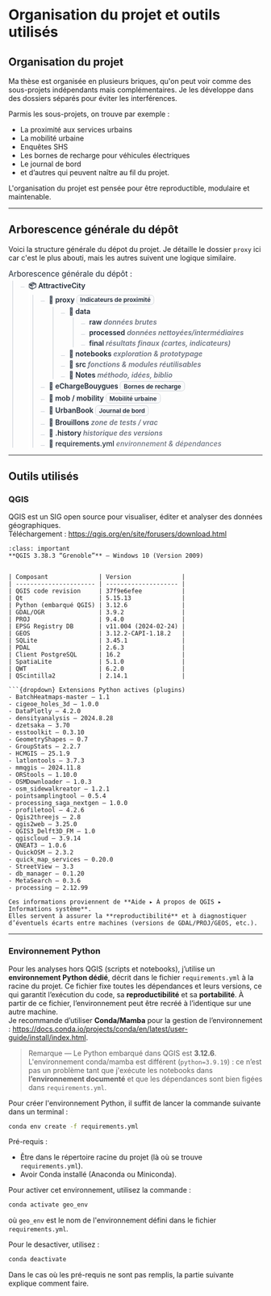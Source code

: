 # **Organisation du projet et outils utilisés**

## **Organisation du projet**
Ma thèse est organisée en plusieurs briques, qu'on peut voir comme des sous-projets indépendants mais complémentaires.
Je les développe dans des dossiers séparés pour éviter les interférences.

Parmis les sous-projets, on trouve par exemple :

- La proximité aux services urbains 
- La mobilité urbaine
- Enquêtes SHS
- Les bornes de recharge pour véhicules électriques
- Le journal de bord
- et d’autres qui peuvent naître au fil du projet.

L'organisation du projet est pensée pour être reproductible, modulaire et maintenable.

---

## **Arborescence générale du dépôt**

Voici la structure générale du dépot du projet. Je détaille le dossier `proxy` ici car c'est le plus abouti, mais les autres suivent une logique similaire.

<style>
/* ===== Couleurs adaptatives (clair/sombre) ===== */
:root{
  --bg: #ffffff;
  --fg: #1f2937;         /* gris ardoise foncé */
  --muted: #6b7280;      /* gris moyen pour les notes */
  --line: #c7cdd4;       /* lignes d'arbre */
  --badge-border:#d1d5db;
  --badge-bg:#f9fafb;
}
@media (prefers-color-scheme: dark){
  :root{
    --bg: #0b0f14;
    --fg: #6480b8ff;       /* texte principal clair */
    --muted: #9aa4b2;    /* notes lisibles en sombre */
    --line: #3a4856;     /* lignes plus douces en sombre */
    --badge-border:#334155;
    --badge-bg:#0f172a;
  }
}

/* ===== Reset léger pour ce bloc ===== */
.tree, .tree ul { list-style: none; margin: 0; padding-left: 1rem; position: relative; color: var(--fg); }
.kicker { margin:.5rem 0 .25rem; font-size:.95rem; color: var(--fg); }
.badge { display:inline-block; font-size:.75rem; padding:.1rem .4rem; border:1px solid var(--badge-border); border-radius:.4rem; background: var(--badge-bg); color: var(--fg); }
.note { color: var(--muted); font-style: italic; }
.folder { font-weight: 600; color: var(--fg); }
.file { font-weight: 500; color: var(--fg); }
hr.soft { border:0; border-top:1px dashed var(--line); margin:1rem 0; }

/* ===== Lignes de l'arbre ===== */
.tree:before, .tree ul:before {
  content: "";
  position: absolute;
  left: 0.5rem;
  border-left: 1px solid var(--line);
  top: 0; bottom: 0;
}
.tree li {
  margin: .25rem 0 .25rem 1rem;
  padding-left: .5rem;
  position: relative;
}
.tree li:before {
  content: "";
  position: absolute;
  left: -0.5rem;
  top: 0.75rem;
  width: 0.5rem;
  border-top: 1px solid var(--line);
}
/* Masque la ligne verticale résiduelle au dernier enfant,
   avec une couleur de fond adaptée au thème */
.tree li:last-child:after {
  content: "";
  position: absolute;
  left: 0.5rem;
  bottom: -0.25rem;
  height: calc(100% - 0.75rem);
  background: var(--bg);
  width: 2px;
}
</style>

<div class="kicker">Arborescence générale du dépôt :</div>

<ul class="tree">
  <li class="folder">📦 AttractiveCity
    <ul>
      <li class="folder">📂 proxy <span class="badge">Indicateurs de proximité</span>
        <ul>
          <li class="folder">📂 data
            <ul>
              <li class="folder">raw <span class="note">données brutes</span></li>
              <li class="folder">processed <span class="note">données nettoyées/intermédiaires</span></li>
              <li class="folder">final <span class="note">résultats finaux (cartes, indicateurs)</span></li>
            </ul>
          </li>
          <li class="folder">📂 notebooks <span class="note">exploration &amp; prototypage</span></li>
          <li class="folder">📂 src <span class="note">fonctions &amp; modules réutilisables</span></li>
          <li class="folder">📂 Notes <span class="note">méthodo, idées, biblio</span></li>
        </ul>
      </li>
      <li class="folder">📂 eChargeBouygues <span class="badge">Bornes de recharge</span></li>
      <li class="folder">📂 mob / mobility <span class="badge">Mobilité urbaine</span></li>
      <li class="folder">📂 UrbanBook <span class="badge">Journal de bord</span></li>
      <li class="folder">📂 Brouillons <span class="note">zone de tests / vrac</span></li>
      <li class="folder">📂 .history <span class="note">historique des versions</span></li>
      <li class="file">📄 requirements.yml <span class="note">environnement &amp; dépendances</span></li>
    </ul>
  </li>
</ul>

---

## **Outils utilisés**

### **QGIS**

QGIS est un SIG open source pour visualiser, éditer et analyser des données géographiques.  
Téléchargement : <https://qgis.org/en/site/forusers/download.html>

````{admonition} Version utilisée pour ce projet
:class: important
**QGIS 3.38.3 “Grenoble”** — Windows 10 (Version 2009)
````

```{dropdown} Détails techniques de QGIS et extensions Python actives

| Composant              | Version              |
| ---------------------- | -------------------- |
| QGIS code revision     | 37f9e6efee           |
| Qt                     | 5.15.13              |
| Python (embarqué QGIS) | 3.12.6               |
| GDAL/OGR               | 3.9.2                |
| PROJ                   | 9.4.0                |
| EPSG Registry DB       | v11.004 (2024-02-24) |
| GEOS                   | 3.12.2-CAPI-1.18.2   |
| SQLite                 | 3.45.1               |
| PDAL                   | 2.6.3                |
| Client PostgreSQL      | 16.2                 |
| SpatiaLite             | 5.1.0                |
| QWT                    | 6.2.0                |
| QScintilla2            | 2.14.1               |

```{dropdown} Extensions Python actives (plugins)
- BatchHeatmaps-master — 1.1  
- cigeoe_holes_3d — 1.0.0  
- DataPlotly — 4.2.0  
- densityanalysis — 2024.8.28  
- dzetsaka — 3.70  
- esstoolkit — 0.3.10  
- GeometryShapes — 0.7  
- GroupStats — 2.2.7  
- HCMGIS — 25.1.9  
- latlontools — 3.7.3  
- mmqgis — 2024.11.8  
- ORStools — 1.10.0  
- OSMDownloader — 1.0.3  
- osm_sidewalkreator — 1.2.1  
- pointsamplingtool — 0.5.4  
- processing_saga_nextgen — 1.0.0  
- profiletool — 4.2.6  
- Qgis2threejs — 2.8  
- qgis2web — 3.25.0  
- QGIS3_Delft3D_FM — 1.0  
- qgiscloud — 3.9.14  
- QNEAT3 — 1.0.6  
- QuickOSM — 2.3.2  
- quick_map_services — 0.20.0  
- StreetView — 3.3  
- db_manager — 0.1.20  
- MetaSearch — 0.3.6  
- processing — 2.12.99
```

```{note}
Ces informations proviennent de **Aide ▸ À propos de QGIS ▸ Informations système**.  
Elles servent à assurer la **reproductibilité** et à diagnostiquer d’éventuels écarts entre machines (versions de GDAL/PROJ/GEOS, etc.).
```
---

### **Environnement Python**

Pour les analyses hors QGIS (scripts et notebooks), j’utilise un **environnement Python dédié**, décrit dans le fichier `requirements.yml` à la racine du projet. Ce fichier fixe toutes les dépendances et leurs versions, ce qui garantit l’exécution du code, sa **reproductibilité** et sa **portabilité**. À partir de ce fichier, l’environnement peut être recréé à l’identique sur une autre machine.  
Je recommande d’utiliser **Conda/Mamba** pour la gestion de l’environnement : <https://docs.conda.io/projects/conda/en/latest/user-guide/install/index.html>.

> Remarque — Le Python embarqué dans QGIS est **3.12.6**. L'environnement conda/mamba est différent (`python=3.9.19`) : ce n’est pas un problème tant que j'exécute les notebooks dans **l’environnement documenté** et que les dépendances sont bien figées dans `requirements.yml`.

Pour créer l'environnement Python, il suffit de lancer la commande suivante dans un terminal :

```bash
conda env create -f requirements.yml
```
Pré-requis :

- Être dans le répertoire racine du projet (là où se trouve `requirements.yml`).
- Avoir Conda installé (Anaconda ou Miniconda).

Pour activer cet environnement, utilisez la commande :

```bash
conda activate geo_env
``` 
où `geo_env` est le nom de l'environnement défini dans le fichier `requirements.yml`. 

Pour le desactiver, utilisez :

```bash
conda deactivate
```

Dans le cas où les pré-requis ne sont pas remplis, la partie suivante explique comment faire.
